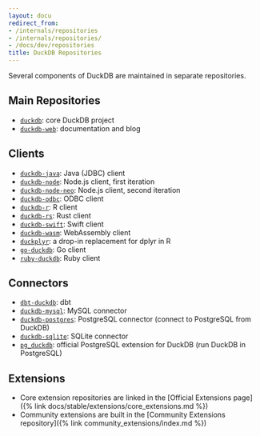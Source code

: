 ```yaml
---
layout: docu
redirect_from:
- /internals/repositories
- /internals/repositories/
- /docs/dev/repositories
title: DuckDB Repositories
---
```


Several components of DuckDB are maintained in separate repositories.

## Main Repositories

* [`duckdb`](https://github.com/duckdb/duckdb): core DuckDB project
* [`duckdb-web`](https://github.com/duckdb/duckdb-web): documentation and blog

## Clients

* [`duckdb-java`](https://github.com/duckdb/duckdb-java): Java (JDBC) client
* [`duckdb-node`](https://github.com/duckdb/duckdb-node): Node.js client, first iteration
* [`duckdb-node-neo`](https://github.com/duckdb/duckdb-node-neo): Node.js client, second iteration
* [`duckdb-odbc`](https://github.com/duckdb/duckdb-odbc): ODBC client
* [`duckdb-r`](https://github.com/duckdb/duckdb-r): R client
* [`duckdb-rs`](https://github.com/duckdb/duckdb-rs): Rust client
* [`duckdb-swift`](https://github.com/duckdb/duckdb-swift): Swift client
* [`duckdb-wasm`](https://github.com/duckdb/duckdb-wasm): WebAssembly client
* [`duckplyr`](https://github.com/tidyverse/duckplyr): a drop-in replacement for dplyr in R
* [`go-duckdb`](https://github.com/marcboeker/go-duckdb): Go client
* [`ruby-duckdb`](https://github.com/suketa/ruby-duckdb): Ruby client

## Connectors

* [`dbt-duckdb`](https://github.com/duckdb/dbt-duckdb): dbt
* [`duckdb-mysql`](https://github.com/duckdb/duckdb-mysql): MySQL connector
* [`duckdb-postgres`](https://github.com/duckdb/duckdb-postgres): PostgreSQL connector (connect to PostgreSQL from DuckDB)
* [`duckdb-sqlite`](https://github.com/duckdb/duckdb-sqlite): SQLite connector
* [`pg_duckdb`](https://github.com/duckdb/pg_duckdb): official PostgreSQL extension for DuckDB (run DuckDB in PostgreSQL)

## Extensions

* Core extension repositories are linked in the [Official Extensions page]({% link docs/stable/extensions/core_extensions.md %})
* Community extensions are built in the [Community Extensions repository]({% link community_extensions/index.md %})
